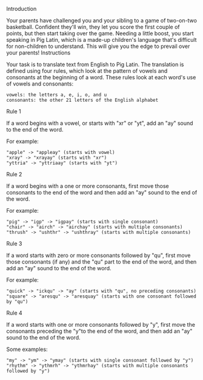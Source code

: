 Introduction

Your parents have challenged you and your sibling to a game of two-on-two basketball. Confident they'll win, they let you score the first couple of points, but then start taking over the game. Needing a little boost, you start speaking in Pig Latin, which is a made-up children's language that's difficult for non-children to understand. This will give you the edge to prevail over your parents!
Instructions

Your task is to translate text from English to Pig Latin. The translation is defined using four rules, which look at the pattern of vowels and consonants at the beginning of a word. These rules look at each word's use of vowels and consonants:

    vowels: the letters a, e, i, o, and u
    consonants: the other 21 letters of the English alphabet

Rule 1

If a word begins with a vowel, or starts with "xr" or "yt", add an "ay" sound to the end of the word.

For example:

    "apple" -> "appleay" (starts with vowel)
    "xray" -> "xrayay" (starts with "xr")
    "yttria" -> "yttriaay" (starts with "yt")

Rule 2

If a word begins with a one or more consonants, first move those consonants to the end of the word and then add an "ay" sound to the end of the word.

For example:

    "pig" -> "igp" -> "igpay" (starts with single consonant)
    "chair" -> "airch" -> "airchay" (starts with multiple consonants)
    "thrush" -> "ushthr" -> "ushthray" (starts with multiple consonants)

Rule 3

If a word starts with zero or more consonants followed by "qu", first move those consonants (if any) and the "qu" part to the end of the word, and then add an "ay" sound to the end of the word.

For example:

    "quick" -> "ickqu" -> "ay" (starts with "qu", no preceding consonants)
    "square" -> "aresqu" -> "aresquay" (starts with one consonant followed by "qu")

Rule 4

If a word starts with one or more consonants followed by "y", first move the consonants preceding the "y"to the end of the word, and then add an "ay" sound to the end of the word.

Some examples:

    "my" -> "ym" -> "ymay" (starts with single consonant followed by "y")
    "rhythm" -> "ythmrh" -> "ythmrhay" (starts with multiple consonants followed by "y")

